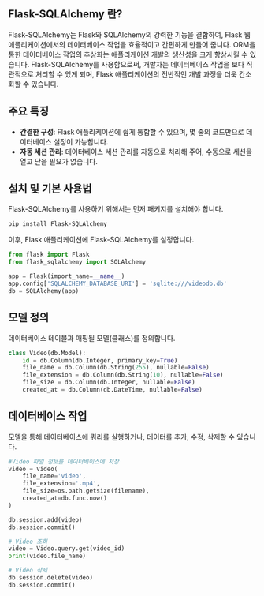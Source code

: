 ## Flask-SQLAlchemy 란?
Flask-SQLAlchemy는 Flask와 SQLAlchemy의 강력한 기능을 결합하여, Flask 웹 애플리케이션에서의 데이터베이스 작업을 효율적이고 간편하게 만들어 줍니다. ORM을 통한 데이터베이스 작업의 추상화는 애플리케이션 개발의 생산성을 크게 향상시킬 수 있습니다. Flask-SQLAlchemy를 사용함으로써, 개발자는 데이터베이스 작업을 보다 직관적으로 처리할 수 있게 되며, Flask 애플리케이션의 전반적인 개발 과정을 더욱 간소화할 수 있습니다.

## 주요 특징

- **간결한 구성**: Flask 애플리케이션에 쉽게 통합할 수 있으며, 몇 줄의 코드만으로 데이터베이스 설정이 가능합니다.
- **자동 세션 관리**: 데이터베이스 세션 관리를 자동으로 처리해 주어, 수동으로 세션을 열고 닫을 필요가 없습니다.

## 설치 및 기본 사용법

Flask-SQLAlchemy를 사용하기 위해서는 먼저 패키지를 설치해야 합니다.

```
pip install Flask-SQLAlchemy
```

이후, Flask 애플리케이션에 Flask-SQLAlchemy를 설정합니다.

```python
from flask import Flask
from flask_sqlalchemy import SQLAlchemy

app = Flask(import_name=__name__)
app.config['SQLALCHEMY_DATABASE_URI'] = 'sqlite:///videodb.db'
db = SQLAlchemy(app)
```

## 모델 정의

데이터베이스 테이블과 매핑될 모델(클래스)를 정의합니다.

```python
class Video(db.Model):
    id = db.Column(db.Integer, primary_key=True)
    file_name = db.Column(db.String(255), nullable=False)
    file_extension = db.Column(db.String(10), nullable=False)
    file_size = db.Column(db.Integer, nullable=False)
    created_at = db.Column(db.DateTime, nullable=False)
```

## 데이터베이스 작업

모델을 통해 데이터베이스에 쿼리를 실행하거나, 데이터를 추가, 수정, 삭제할 수 있습니다.

```python
#Video 파일 정보를 데이터베이스에 저장
video = Video(
    file_name='video',
    file_extension='.mp4',
    file_size=os.path.getsize(filename),
    created_at=db.func.now()
)

db.session.add(video)
db.session.commit()

# Video 조회
video = Video.query.get(video_id)
print(video.file_name)

# Video 삭제
db.session.delete(video)
db.session.commit()
```